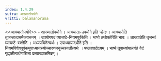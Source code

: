 ```yaml
---
index: 1.4.29
sutra: आख्यातोपयोगे
vritti: balamanorama
---
```


<<आख्यातोपयोगे>> - आख्यातोपयोगे । आख्याता-उपयोगे इति च्छेदः । आख्यातेति तृजन्तात्प्रथमैकवचनम् । उपयोगपदं व्याचष्टे-नियमपूर्वकेति । भाष्ये तथोक्तेरिति भावः । आख्यातेति तृजन्तं व्याचष्टे-वक्तेति । अध्यपयितेत्यर्थः । उपाध्यायादधीते इति । नियमविशेषपूर्वकमुपाध्यायस्योच्चारणमनूच्चरयतीत्यर्थः । षष्ठपवादोऽयम् । भाष्ये तूपाध्यांयान्नर्गतं वेदं गृह्णातीत्यर्थमाश्रित्य प्रत्याख्यातमिदम् । 